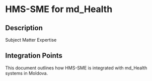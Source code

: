 # HMS-SME for md_Health

## Description

Subject Matter Expertise

## Integration Points

This document outlines how HMS-SME is integrated with md_Health systems in Moldova.
